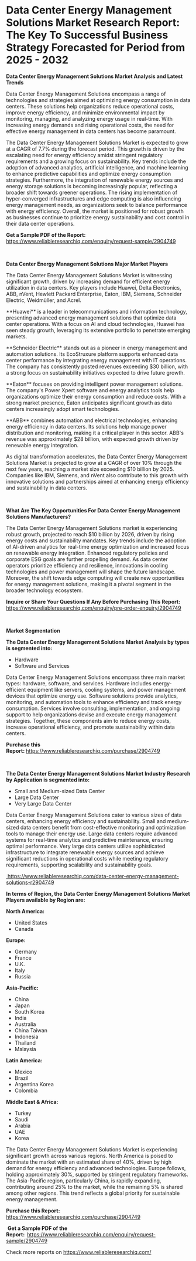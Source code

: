 <p><h1>Data Center Energy Management Solutions Market Research Report: The Key To Successful Business Strategy Forecasted for Period from 2025 - 2032</h1></p><p><strong>Data Center Energy Management Solutions Market Analysis and Latest Trends</strong></p>
<p><p>Data Center Energy Management Solutions encompass a range of technologies and strategies aimed at optimizing energy consumption in data centers. These solutions help organizations reduce operational costs, improve energy efficiency, and minimize environmental impact by monitoring, managing, and analyzing energy usage in real-time. With increasing energy demands and rising operational costs, the need for effective energy management in data centers has become paramount.</p><p>The Data Center Energy Management Solutions Market is expected to grow at a CAGR of 7.7% during the forecast period. This growth is driven by the escalating need for energy efficiency amidst stringent regulatory requirements and a growing focus on sustainability. Key trends include the adoption of advanced analytics, artificial intelligence, and machine learning to enhance predictive capabilities and optimize energy consumption strategies. Furthermore, the integration of renewable energy sources and energy storage solutions is becoming increasingly popular, reflecting a broader shift towards greener operations. The rising implementation of hyper-converged infrastructures and edge computing is also influencing energy management needs, as organizations seek to balance performance with energy efficiency. Overall, the market is positioned for robust growth as businesses continue to prioritize energy sustainability and cost control in their data center operations.</p></p>
<p><strong>Get a Sample PDF of the Report:&nbsp;</strong> <a href="https://www.reliableresearchiq.com/enquiry/request-sample/2904749?utm_campaign=2297&utm_medium=2&utm_source=Github&utm_content=ia&utm_term=12032025&utm_id=data-center-energy-management-solutions">https://www.reliableresearchiq.com/enquiry/request-sample/2904749</a></p>
<p>&nbsp;</p>
<p><strong>Data Center Energy Management Solutions Major Market Players</strong></p>
<p><p>The Data Center Energy Management Solutions Market is witnessing significant growth, driven by increasing demand for efficient energy utilization in data centers. Key players include Huawei, Delta Electronics, ABB, nVent, Hewlett Packard Enterprise, Eaton, IBM, Siemens, Schneider Electric, Weidmüller, and Acrel.</p><p>**Huawei** is a leader in telecommunications and information technology, presenting advanced energy management solutions that optimize data center operations. With a focus on AI and cloud technologies, Huawei has seen steady growth, leveraging its extensive portfolio to penetrate emerging markets.</p><p>**Schneider Electric** stands out as a pioneer in energy management and automation solutions. Its EcoStruxure platform supports enhanced data center performance by integrating energy management with IT operations. The company has consistently posted revenues exceeding $30 billion, with a strong focus on sustainability initiatives expected to drive future growth.</p><p>**Eaton** focuses on providing intelligent power management solutions. The company's Power Xpert software and energy analytics tools help organizations optimize their energy consumption and reduce costs. With a strong market presence, Eaton anticipates significant growth as data centers increasingly adopt smart technologies.</p><p>**ABB** combines automation and electrical technologies, enhancing energy efficiency in data centers. Its solutions help manage power distribution and monitoring, making it a critical player in this sector. ABB's revenue was approximately $28 billion, with expected growth driven by renewable energy integration.</p><p>As digital transformation accelerates, the Data Center Energy Management Solutions Market is projected to grow at a CAGR of over 10% through the next few years, reaching a market size exceeding $10 billion by 2025. Companies like IBM, Siemens, and nVent also contribute to this growth with innovative solutions and partnerships aimed at enhancing energy efficiency and sustainability in data centers.</p></p>
<p>&nbsp;</p>
<p><strong>What Are The Key Opportunities For Data Center Energy Management Solutions Manufacturers?</strong></p>
<p><p>The Data Center Energy Management Solutions market is experiencing robust growth, projected to reach $10 billion by 2026, driven by rising energy costs and sustainability mandates. Key trends include the adoption of AI-driven analytics for real-time energy optimization and increased focus on renewable energy integration. Enhanced regulatory policies and corporate ESG goals are further propelling demand. As data center operators prioritize efficiency and resilience, innovations in cooling technologies and power management will shape the future landscape. Moreover, the shift towards edge computing will create new opportunities for energy management solutions, making it a pivotal segment in the broader technology ecosystem.</p></p>
<p><strong>Inquire or Share Your Questions If Any Before Purchasing This Report:</strong> <a href="https://www.reliableresearchiq.com/enquiry/pre-order-enquiry/2904749?utm_campaign=2297&utm_medium=2&utm_source=Github&utm_content=ia&utm_term=12032025&utm_id=data-center-energy-management-solutions">https://www.reliableresearchiq.com/enquiry/pre-order-enquiry/2904749</a></p>
<p>&nbsp;</p>
<p><strong>Market Segmentation</strong></p>
<p><strong>The Data Center Energy Management Solutions Market Analysis by types is segmented into:</strong></p>
<p><ul><li>Hardware</li><li>Software and Services</li></ul></p>
<p><p>Data Center Energy Management Solutions encompass three main market types: hardware, software, and services. Hardware includes energy-efficient equipment like servers, cooling systems, and power management devices that optimize energy use. Software solutions provide analytics, monitoring, and automation tools to enhance efficiency and track energy consumption. Services involve consulting, implementation, and ongoing support to help organizations devise and execute energy management strategies. Together, these components aim to reduce energy costs, increase operational efficiency, and promote sustainability within data centers.</p></p>
<p><strong>Purchase this Report:&nbsp;</strong><a href="https://www.reliableresearchiq.com/purchase/2904749?utm_campaign=2297&utm_medium=2&utm_source=Github&utm_content=ia&utm_term=12032025&utm_id=data-center-energy-management-solutions">https://www.reliableresearchiq.com/purchase/2904749</a></p>
<p>&nbsp;</p>
<p><strong>The Data Center Energy Management Solutions Market Industry Research by Application is segmented into:</strong></p>
<p><ul><li>Small and Medium-sized Data Center</li><li>Large Data Center</li><li>Very Large Data Center</li></ul></p>
<p><p>Data Center Energy Management Solutions cater to various sizes of data centers, enhancing energy efficiency and sustainability. Small and medium-sized data centers benefit from cost-effective monitoring and optimization tools to manage their energy use. Large data centers require advanced systems for real-time analytics and predictive maintenance, ensuring optimal performance. Very large data centers utilize sophisticated infrastructure to integrate renewable energy sources and achieve significant reductions in operational costs while meeting regulatory requirements, supporting scalability and sustainability goals.</p></p>
<p><a href="https://www.reliableresearchiq.com/data-center-energy-management-solutions-r2904749?utm_campaign=2297&utm_medium=2&utm_source=Github&utm_content=ia&utm_term=12032025&utm_id=data-center-energy-management-solutions">&nbsp;https://www.reliableresearchiq.com/data-center-energy-management-solutions-r2904749</a></p>
<p><strong>In terms of Region, the Data Center Energy Management Solutions Market Players available by Region are:</strong></p>
<p>
    <p> <strong> North America: </strong>
        <ul>
            <li>United States</li>
            <li>Canada</li>
        </ul>
        </p> 
    <p> <strong> Europe: </strong>
        <ul>
            <li>Germany</li>
            <li>France</li>
            <li>U.K.</li>
            <li>Italy</li>
            <li>Russia</li>
        </ul>
        </p> 
    <p> <strong> Asia-Pacific: </strong>
        <ul>
            <li>China</li>
            <li>Japan</li>
            <li>South Korea</li>
            <li>India</li>
            <li>Australia</li>
            <li>China Taiwan</li>
            <li>Indonesia</li>
            <li>Thailand</li>
            <li>Malaysia</li>
        </ul>
        </p> 
    <p> <strong> Latin America: </strong>
        <ul>
            <li>Mexico</li>
            <li>Brazil</li>
            <li>Argentina Korea</li>
            <li>Colombia</li>
        </ul>
        </p> 
    <p> <strong> Middle East & Africa: </strong>
        <ul>
            <li>Turkey</li>
            <li>Saudi</li>
            <li>Arabia</li>
            <li>UAE</li>
            <li>Korea</li>
        </ul>
    </p>
    </p>
<p><p>The Data Center Energy Management Solutions Market is experiencing significant growth across various regions. North America is poised to dominate the market with an estimated share of 40%, driven by high demand for energy efficiency and advanced technologies. Europe follows, holding approximately 30%, supported by stringent regulatory frameworks. The Asia-Pacific region, particularly China, is rapidly expanding, contributing around 25% to the market, while the remaining 5% is shared among other regions. This trend reflects a global priority for sustainable energy management.</p></p>
<p><strong>Purchase this Report: </strong><a href="https://www.reliableresearchiq.com/purchase/2904749?utm_campaign=2297&utm_medium=2&utm_source=Github&utm_content=ia&utm_term=12032025&utm_id=data-center-energy-management-solutions">https://www.reliableresearchiq.com/purchase/2904749</a></p>
<p>&nbsp;<strong>Get a Sample PDF of the Report:&nbsp;&nbsp;</strong><a href="https://www.reliableresearchiq.com/enquiry/request-sample/2904749?utm_campaign=2297&utm_medium=2&utm_source=Github&utm_content=ia&utm_term=12032025&utm_id=data-center-energy-management-solutions">https://www.reliableresearchiq.com/enquiry/request-sample/2904749</a></p>
<p><strong></strong></p>
<p>Check more reports on <a href="https://www.reliableresearchiq.com/?utm_campaign=2297&utm_medium=2&utm_source=Github&utm_content=ia&utm_term=12032025&utm_id=data-center-energy-management-solutions">https://www.reliableresearchiq.com/</a></p>